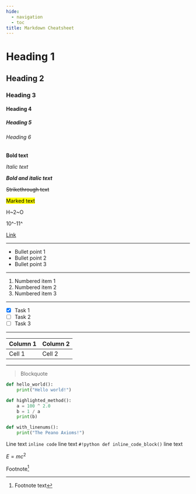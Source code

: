 ```yaml
---
hide:
  - navigation
  - toc
title: Markdown Cheatsheet
---
```


# Heading 1

## Heading 2

### Heading 3

#### Heading 4

##### Heading 5

###### Heading 6

**Bold text**

_Italic text_

**_Bold and italic text_**

~~Strikethrough text~~

<mark>Marked text</mark>

H~2~O

10^-11^

[Link](https://google.com)

---

- Bullet point 1
- Bullet point 2
- Bullet point 3

---

1. Numbered item 1
2. Numbered item 2
3. Numbered item 3

---

- [x] Task 1
- [ ] Task 2
- [ ] Task 3

---

| Column 1 | Column 2 |
| -------- | -------- |
| Cell 1   | Cell 2   |

---

> Blockquote

```python hl_lines="4-7"
def hello_world():
    print("Hello world!")

def highlighted_method():
	a = 100 ^ 2.0
	b = 1 / a
	print(b)
```

```python linenums="1"
def with_linenums():
	print("The Peano Axioms!")
```

Line text `inline code` line text `#!python def inline_code_block()` line text

$E = mc^2$

Footnote[^1]

[^1]: Footnote text
